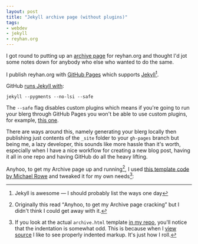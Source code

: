```yaml
---
layout: post
title: "Jekyll archive page (without plugins)"
tags:
- webdev
- jekyll
- reyhan.org
---
```


I got round to putting up an [archive page](http://reyhan.org/archive.html) for reyhan.org and thought I'd jot some notes down for anybody who else who wanted to do the same.

I publish reyhan.org with [GitHub Pages](http://pages.github.com/) which supports [Jekyll](https://github.com/mojombo/jekyll)[^1].

GitHub [runs Jekyll with](https://help.github.com/articles/using-jekyll-with-pages#troubleshooting):

    jekyll --pygments --no-lsi --safe

The `--safe` flag disables custom plugins which means if you're going to run your blerg through GitHub Pages you won't be able to use custom plugins, for example, [this one](https://gist.github.com/stympy/986652).

There are ways around this, namely generating your blerg locally then publishing just contents of the `_site` folder to your `gh-pages` branch but being me, a lazy developer, this sounds like more hassle than it's worth, especially when I have a nice workflow for creating a new blog post, having it all in one repo and having GitHub do all the heavy lifting.

Anyhoo, to get my Archive page up and running[^2], I used [this template code by Michael Rowe](http://mikerowecode.com/2010/08/jekyll_archives_grouped_by_year.html) and tweaked it for my own needs[^3]:

<script src="https://gist.github.com/rey/5142484.js">
</script>

[^1]: Jekyll is awesome &mdash; I should probably list the ways one day

[^2]: Originally this read <q>Anyhoo, to get my Archive page cracking</q> but I didn't think I could get away with it.

[^3]: If you look at the actual `archive.html` template [in my repo](https://github.com/rey/reyhan.org/blob/gh-pages/archive.html), you'll notice that the indentation is somewhat odd. This is because when I [view source](view-source:http://reyhan.org/archive.html) I like to see properly indented markup. It's just how I roll. 
